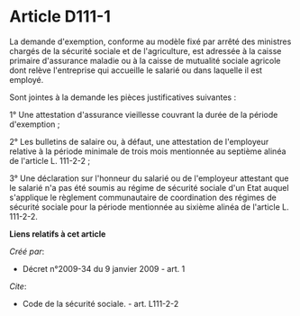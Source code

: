 # Article D111-1

La demande d'exemption, conforme au modèle fixé par arrêté des ministres chargés de la sécurité sociale et de l'agriculture,
est adressée à la caisse primaire d'assurance maladie ou à la caisse de mutualité sociale agricole dont relève l'entreprise
qui accueille le salarié ou dans laquelle il est employé. 

Sont jointes à la demande les pièces justificatives suivantes : 

1° Une attestation d'assurance vieillesse couvrant la durée de la période d'exemption ; 

2° Les bulletins de salaire ou, à défaut, une attestation de l'employeur relative à la période minimale de trois mois
mentionnée au septième alinéa de l'article L. 111-2-2 ; 

3° Une déclaration sur l'honneur du salarié ou de l'employeur attestant que le salarié n'a pas été soumis au régime de
sécurité sociale d'un Etat auquel s'applique le règlement communautaire de coordination des régimes de sécurité sociale pour
la période mentionnée au sixième alinéa de l'article L. 111-2-2.

**Liens relatifs à cet article**

_Créé par_:

  - Décret n°2009-34 du 9 janvier 2009 - art. 1

_Cite_:

  - Code de la sécurité sociale. - art. L111-2-2

